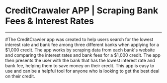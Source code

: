 # CreditCrawaler APP | Scraping Bank Fees & Interest Rates
---

#The CreditCrawler app was created to help users search for the lowest interest rate and bank fee among three different banks when applying for a $1,000 credit. The app works by scraping data from each bank's website and comparing the interest rates and bank fees for a $1,000 credit. The app then presents the user with the bank that has the lowest interest rate and bank fee, helping them to save money on their credit. This app is easy to use and can be a helpful tool for anyone who is looking to get the best deal on their credit.
